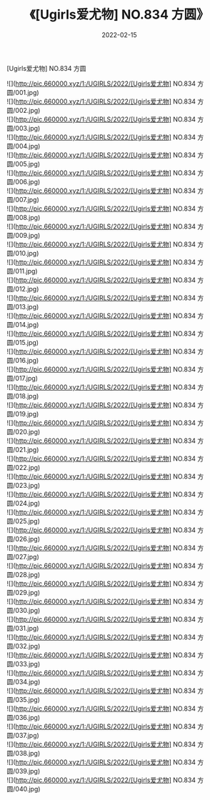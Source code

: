 ﻿---
layout: post
title:  《[Ugirls爱尤物] NO.834 方圆》
date:   2022-02-15
img: http://pic.660000.xyz/1:/UGIRLS/2022/[Ugirls爱尤物] NO.834 方圆/000.jpg
categories: [美女, 清纯, 唯美]
---

[Ugirls爱尤物] NO.834 方圆

 ![](http://pic.660000.xyz/1:/UGIRLS/2022/[Ugirls爱尤物] NO.834 方圆/001.jpg) <br>![](http://pic.660000.xyz/1:/UGIRLS/2022/[Ugirls爱尤物] NO.834 方圆/002.jpg) <br>![](http://pic.660000.xyz/1:/UGIRLS/2022/[Ugirls爱尤物] NO.834 方圆/003.jpg) <br>![](http://pic.660000.xyz/1:/UGIRLS/2022/[Ugirls爱尤物] NO.834 方圆/004.jpg) <br>![](http://pic.660000.xyz/1:/UGIRLS/2022/[Ugirls爱尤物] NO.834 方圆/005.jpg) <br>![](http://pic.660000.xyz/1:/UGIRLS/2022/[Ugirls爱尤物] NO.834 方圆/006.jpg) <br>![](http://pic.660000.xyz/1:/UGIRLS/2022/[Ugirls爱尤物] NO.834 方圆/007.jpg) <br>![](http://pic.660000.xyz/1:/UGIRLS/2022/[Ugirls爱尤物] NO.834 方圆/008.jpg) <br>![](http://pic.660000.xyz/1:/UGIRLS/2022/[Ugirls爱尤物] NO.834 方圆/009.jpg) <br>![](http://pic.660000.xyz/1:/UGIRLS/2022/[Ugirls爱尤物] NO.834 方圆/010.jpg) <br>![](http://pic.660000.xyz/1:/UGIRLS/2022/[Ugirls爱尤物] NO.834 方圆/011.jpg) <br>![](http://pic.660000.xyz/1:/UGIRLS/2022/[Ugirls爱尤物] NO.834 方圆/012.jpg) <br>![](http://pic.660000.xyz/1:/UGIRLS/2022/[Ugirls爱尤物] NO.834 方圆/013.jpg) <br>![](http://pic.660000.xyz/1:/UGIRLS/2022/[Ugirls爱尤物] NO.834 方圆/014.jpg) <br>![](http://pic.660000.xyz/1:/UGIRLS/2022/[Ugirls爱尤物] NO.834 方圆/015.jpg) <br>![](http://pic.660000.xyz/1:/UGIRLS/2022/[Ugirls爱尤物] NO.834 方圆/016.jpg) <br>![](http://pic.660000.xyz/1:/UGIRLS/2022/[Ugirls爱尤物] NO.834 方圆/017.jpg) <br>![](http://pic.660000.xyz/1:/UGIRLS/2022/[Ugirls爱尤物] NO.834 方圆/018.jpg) <br>![](http://pic.660000.xyz/1:/UGIRLS/2022/[Ugirls爱尤物] NO.834 方圆/019.jpg) <br>![](http://pic.660000.xyz/1:/UGIRLS/2022/[Ugirls爱尤物] NO.834 方圆/020.jpg) <br>![](http://pic.660000.xyz/1:/UGIRLS/2022/[Ugirls爱尤物] NO.834 方圆/021.jpg) <br>![](http://pic.660000.xyz/1:/UGIRLS/2022/[Ugirls爱尤物] NO.834 方圆/022.jpg) <br>![](http://pic.660000.xyz/1:/UGIRLS/2022/[Ugirls爱尤物] NO.834 方圆/023.jpg) <br>![](http://pic.660000.xyz/1:/UGIRLS/2022/[Ugirls爱尤物] NO.834 方圆/024.jpg) <br>![](http://pic.660000.xyz/1:/UGIRLS/2022/[Ugirls爱尤物] NO.834 方圆/025.jpg) <br>![](http://pic.660000.xyz/1:/UGIRLS/2022/[Ugirls爱尤物] NO.834 方圆/026.jpg) <br>![](http://pic.660000.xyz/1:/UGIRLS/2022/[Ugirls爱尤物] NO.834 方圆/027.jpg) <br>![](http://pic.660000.xyz/1:/UGIRLS/2022/[Ugirls爱尤物] NO.834 方圆/028.jpg) <br>![](http://pic.660000.xyz/1:/UGIRLS/2022/[Ugirls爱尤物] NO.834 方圆/029.jpg) <br>![](http://pic.660000.xyz/1:/UGIRLS/2022/[Ugirls爱尤物] NO.834 方圆/030.jpg) <br>![](http://pic.660000.xyz/1:/UGIRLS/2022/[Ugirls爱尤物] NO.834 方圆/031.jpg) <br>![](http://pic.660000.xyz/1:/UGIRLS/2022/[Ugirls爱尤物] NO.834 方圆/032.jpg) <br>![](http://pic.660000.xyz/1:/UGIRLS/2022/[Ugirls爱尤物] NO.834 方圆/033.jpg) <br>![](http://pic.660000.xyz/1:/UGIRLS/2022/[Ugirls爱尤物] NO.834 方圆/034.jpg) <br>![](http://pic.660000.xyz/1:/UGIRLS/2022/[Ugirls爱尤物] NO.834 方圆/035.jpg) <br>![](http://pic.660000.xyz/1:/UGIRLS/2022/[Ugirls爱尤物] NO.834 方圆/036.jpg) <br>![](http://pic.660000.xyz/1:/UGIRLS/2022/[Ugirls爱尤物] NO.834 方圆/037.jpg) <br>![](http://pic.660000.xyz/1:/UGIRLS/2022/[Ugirls爱尤物] NO.834 方圆/038.jpg) <br>![](http://pic.660000.xyz/1:/UGIRLS/2022/[Ugirls爱尤物] NO.834 方圆/039.jpg) <br>![](http://pic.660000.xyz/1:/UGIRLS/2022/[Ugirls爱尤物] NO.834 方圆/040.jpg) <br>